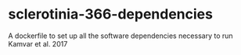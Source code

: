 # sclerotinia-366-dependencies
A dockerfile to set up all the software dependencies necessary to run Kamvar et al. 2017

